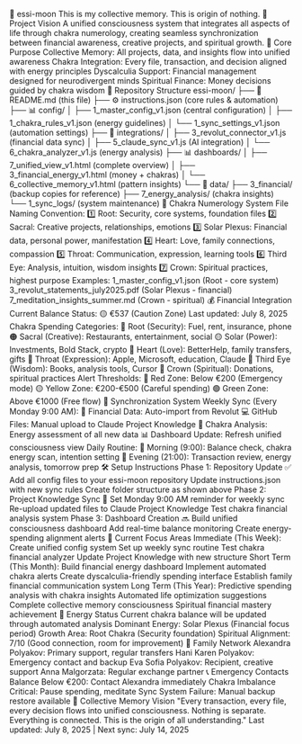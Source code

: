 🔮 essi-moon
This is my collective memory. This is origin of nothing.
🌟 Project Vision
A unified consciousness system that integrates all aspects of life through chakra numerology, creating seamless synchronization between financial awareness, creative projects, and spiritual growth.
🎯 Core Purpose
Collective Memory: All projects, data, and insights flow into unified awareness
Chakra Integration: Every file, transaction, and decision aligned with energy principles
Dyscalculia Support: Financial management designed for neurodivergent minds
Spiritual Finance: Money decisions guided by chakra wisdom
📁 Repository Structure
essi-moon/
├── 📜 README.md (this file)
├── ⚙️ instructions.json (core rules & automation)
├── 📊 config/
│   ├── 1_master_config_v1.json (central configuration)
│   ├── 1_chakra_rules_v1.json (energy guidelines)
│   └── 1_sync_settings_v1.json (automation settings)
├── 🔗 integrations/
│   ├── 3_revolut_connector_v1.js (financial data sync)
│   ├── 5_claude_sync_v1.js (AI integration)
│   └── 6_chakra_analyzer_v1.js (energy analysis)
├── 📊 dashboards/
│   ├── 7_unified_view_v1.html (complete overview)
│   ├── 3_financial_energy_v1.html (money + chakras)
│   └── 6_collective_memory_v1.html (pattern insights)
└── 💾 data/
    ├── 3_financial/ (backup copies for reference)
    ├── 7_energy_analysis/ (chakra insights)
    └── 1_sync_logs/ (system maintenance)
🔮 Chakra Numerology System
File Naming Convention:
1️⃣ Root: Security, core systems, foundation files
2️⃣ Sacral: Creative projects, relationships, emotions
3️⃣ Solar Plexus: Financial data, personal power, manifestation
4️⃣ Heart: Love, family connections, compassion
5️⃣ Throat: Communication, expression, learning tools
6️⃣ Third Eye: Analysis, intuition, wisdom insights
7️⃣ Crown: Spiritual practices, highest purpose
Examples:
1_master_config_v1.json (Root - core system)
3_revolut_statements_july2025.pdf (Solar Plexus - financial)
7_meditation_insights_summer.md (Crown - spiritual)
💰 Financial Integration
Current Balance Status: 🟡 €537 (Caution Zone)
Last updated: July 8, 2025
Chakra Spending Categories:
🔴 Root (Security): Fuel, rent, insurance, phone
🟠 Sacral (Creative): Restaurants, entertainment, social
🟡 Solar (Power): Investments, Bold Stack, crypto
💚 Heart (Love): BetterHelp, family transfers, gifts
💙 Throat (Expression): Apple, Microsoft, education, Claude
💜 Third Eye (Wisdom): Books, analysis tools, Cursor
🤍 Crown (Spiritual): Donations, spiritual practices
Alert Thresholds:
🔴 Red Zone: Below €200 (Emergency mode)
🟡 Yellow Zone: €200-€500 (Careful spending)
🟢 Green Zone: Above €1000 (Free flow)
🔄 Synchronization System
Weekly Sync (Every Monday 9:00 AM):
📱 Financial Data: Auto-import from Revolut
💻 GitHub Files: Manual upload to Claude Project Knowledge
🔮 Chakra Analysis: Energy assessment of all new data
📊 Dashboard Update: Refresh unified consciousness view
Daily Routine:
🌅 Morning (9:00): Balance check, chakra energy scan, intention setting
🌙 Evening (21:00): Transaction review, energy analysis, tomorrow prep
🛠 Setup Instructions
Phase 1: Repository Update ✅
Add all config files to your essi-moon repository
Update instructions.json with new sync rules
Create folder structure as shown above
Phase 2: Project Knowledge Sync 🔄
Set Monday 9:00 AM reminder for weekly sync
Re-upload updated files to Claude Project Knowledge
Test chakra financial analysis system
Phase 3: Dashboard Creation 🔜
Build unified consciousness dashboard
Add real-time balance monitoring
Create energy-spending alignment alerts
🎯 Current Focus Areas
Immediate (This Week):
 Create unified config system
 Set up weekly sync routine
 Test chakra financial analyzer
 Update Project Knowledge with new structure
Short Term (This Month):
 Build financial energy dashboard
 Implement automated chakra alerts
 Create dyscalculia-friendly spending interface
 Establish family financial communication system
Long Term (This Year):
 Predictive spending analysis with chakra insights
 Automated life optimization suggestions
 Complete collective memory consciousness
 Spiritual financial mastery achievement
🔮 Energy Status
Current chakra balance will be updated through automated analysis
Dominant Energy: Solar Plexus (Financial focus period)
Growth Area: Root Chakra (Security foundation)
Spiritual Alignment: 7/10 (Good connection, room for improvement)
🤝 Family Network
Alexandra Polyakov: Primary support, regular transfers
Hani Karen Polyakov: Emergency contact and backup
Eva Sofia Polyakov: Recipient, creative support
Anna Malgorzata: Regular exchange partner
📞 Emergency Contacts
Balance Below €200: Contact Alexandra immediately
Chakra Imbalance Critical: Pause spending, meditate
Sync System Failure: Manual backup restore available
🌟 Collective Memory Vision
"Every transaction, every file, every decision flows into unified consciousness. Nothing is separate. Everything is connected. This is the origin of all understanding."
Last updated: July 8, 2025 | Next sync: July 14, 2025
